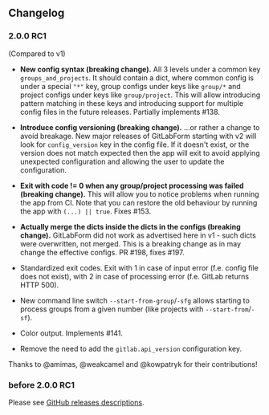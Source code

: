 ## Changelog

### 2.0.0 RC1

(Compared to v1)

* **New config syntax (breaking change).** All 3 levels under a common key `groups_and_projects`. It should contain a dict, where common config is under a special `"*"` key, group configs under keys like `group/*` and project configs under keys like `group/project`. This will allow introducing pattern matching in these keys and introducing support for multiple config files in the future releases. Partially implements #138.

* **Introduce config versioning (breaking change).** ...or rather a change to avoid breakage. New major releases of GitLabForm starting with v2 will look for `config_version` key in the config file. If it doesn't exist, or the version does not match expected then the app will exit to avoid applying unexpected configuration and allowing the user to update the configuration.

* **Exit with code != 0 when any group/project processing was failed (breaking change).** This will allow you to notice problems when running the app from CI. Note that you can restore the old behaviour by running the app with `(...) || true`. Fixes #153.

* **Actually merge the dicts inside the dicts in the configs (breaking change).** GitLabForm did not work as advertised here in v1 - such dicts were overwritten, not merged. This is a breaking change as in may change the effective configs. PR #198, fixes #197.

* Standardized exit codes. Exit with 1 in case of input error (f.e. config file does not exist), with 2 in case of processing error (f.e. GitLab returns HTTP 500).

* New command line switch `--start-from-group`/`-sfg` allows starting to process groups from a given number (like projects with `--start-from`/`-sf`).

* Color output. Implements #141.

* Remove the need to add the `gitlab.api_version` configuration key.

Thanks to @amimas, @weakcamel and @kowpatryk for their contributions!

### before 2.0.0 RC1

Please see [GitHub releases descriptions](https://github.com/egnyte/gitlabform/releases).
